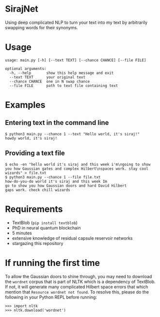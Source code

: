 # SirajNet
Using deep complicated NLP to turn your text into my text by arbitrarily swapping words for their synonyms.

# Usage
```
usage: main.py [-h] [--text TEXT] [--chance CHANCE] [--file FILE]

optional arguments:
  -h, --help       show this help message and exit
  --text TEXT      your original text
  --chance CHANCE  one in N swap chance
  --file FILE      path to text file containing text
```

# Examples

## Entering text in the command line
```
$ python3 main.py --chance 1 --text "Hello world, it's siraj!"
howdy world, it's siraj!
```

## Providing a text file
```
$ echo -en "hello world it's siraj and this week i'm\ngoing to show you how Gaussian gates and complex Hilbert\nspaces work. stay cool wizards" > file.txt
$ python3 main.py --chance 1 --file file.txt
how-do-you-do world it's siraj and this week Im
go to show you how Gaussian doors and hard David Hilbert
gaps work. check chill wizards
```

# Requirements
- TextBlob (`pip install textblob`)
- PhD in neural quantum blockchain
- 5 minutes
- extensive knowledge of residual capsule reservoir networks
- stargazing this repository

# If running the first time
To allow the Gaussian doors to shine through, you may need to download the `wordnet` corpus that is part of NLTK
which is a dependency of TextBlob.  If not, it will generate many complicated Hilbert space errors that
which mention that `Resource wordnet not found`.  To resolve this, please do the following in your Python
REPL before running:

```
>>> import nltk
>>> nltk.download('wordnet')
```
